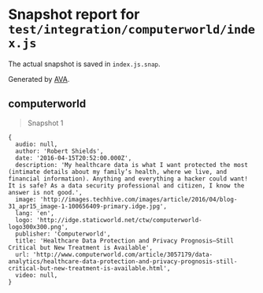# Snapshot report for `test/integration/computerworld/index.js`

The actual snapshot is saved in `index.js.snap`.

Generated by [AVA](https://avajs.dev).

## computerworld

> Snapshot 1

    {
      audio: null,
      author: 'Robert Shields',
      date: '2016-04-15T20:52:00.000Z',
      description: 'My healthcare data is what I want protected the most (intimate details about my family’s health, where we live, and financial information). Anything and everything a hacker could want! It is safe? As a data security professional and citizen, I know the answer is not good.',
      image: 'http://images.techhive.com/images/article/2016/04/blog-31_apr15_image-1-100656409-primary.idge.jpg',
      lang: 'en',
      logo: 'http://idge.staticworld.net/ctw/computerworld-logo300x300.png',
      publisher: 'Computerworld',
      title: 'Healthcare Data Protection and Privacy Prognosis—Still Critical but New Treatment is Available',
      url: 'http://www.computerworld.com/article/3057179/data-analytics/healthcare-data-protection-and-privacy-prognosis-still-critical-but-new-treatment-is-available.html',
      video: null,
    }
